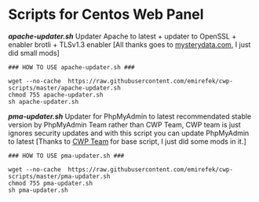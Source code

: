 
# Scripts for Centos Web Panel

***apache-updater.sh***
Updater Apache to latest + updater to OpenSSL + enabler brotli + TLSv1.3 enabler [All thanks goes to [mysterydata.com](https://www.mysterydata.com/install-latest-apache-version-in-cwp-control-web-panel/), I just did small mods]

    ### HOW TO USE apache-updater.sh ###
    
    wget --no-cache  https://raw.githubusercontent.com/emirefek/cwp-scripts/master/apache-updater.sh
    chmod 755 apache-updater.sh
    sh apache-updater.sh

***pma-updater.sh***
Updater for PhpMyAdmin to latest recommendated stable version by PhpMyAdmin Team rather than CWP Team, CWP team is just ignores security updates and with this script you can update PhpMyAdmin to latest [Thanks to [CWP Team](http://centos-webpanel.com/) for  base script, I just did some mods in it.]

    ### HOW TO USE pma-updater.sh ###
    
    wget --no-cache  https://raw.githubusercontent.com/emirefek/cwp-scripts/master/pma-updater.sh
    chmod 755 pma-updater.sh
    sh pma-updater.sh
